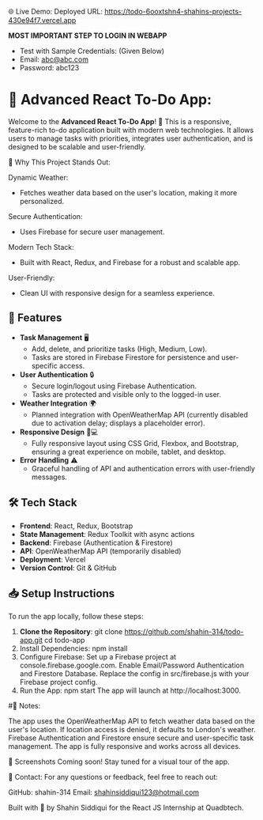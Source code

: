 🌐 Live Demo:
Deployed URL: https://todo-6ooxtshn4-shahins-projects-430e94f7.vercel.app

**MOST IMPORTANT STEP TO LOGIN IN WEBAPP**
  - Test with Sample Credentials: (Given Below)
  - Email: abc@abc.com
  - Password: abc123

# 🌟 Advanced React To-Do App:

Welcome to the **Advanced React To-Do App**! 🎉 This is a responsive, feature-rich to-do application built with modern web technologies. It allows users to manage tasks with priorities, integrates user authentication, and is designed to be scalable and user-friendly.

🌟 Why This Project Stands Out:

Dynamic Weather: 
- Fetches weather data based on the user's location, making it more personalized.

Secure Authentication: 
- Uses Firebase for secure user management.

Modern Tech Stack: 
- Built with React, Redux, and Firebase for a robust and scalable app.

User-Friendly: 
- Clean UI with responsive design for a seamless experience.

## 🚀 Features

- **Task Management** 🖥️
  - Add, delete, and prioritize tasks (High, Medium, Low).
  - Tasks are stored in Firebase Firestore for persistence and user-specific access.
- **User Authentication** 🔒
  - Secure login/logout using Firebase Authentication.
  - Tasks are protected and visible only to the logged-in user.
- **Weather Integration** 🌍
  - Planned integration with OpenWeatherMap API (currently disabled due to activation delay; displays a placeholder error).
- **Responsive Design** 📱💻
  - Fully responsive layout using CSS Grid, Flexbox, and Bootstrap, ensuring a great experience on mobile, tablet, and desktop.
- **Error Handling** ⚠️
  - Graceful handling of API and authentication errors with user-friendly messages.

## 🛠️ Tech Stack

- **Frontend**: React, Redux, Bootstrap
- **State Management**: Redux Toolkit with async actions
- **Backend**: Firebase (Authentication & Firestore)
- **API**: OpenWeatherMap API (temporarily disabled)
- **Deployment**: Vercel
- **Version Control**: Git & GitHub

## 📥 Setup Instructions

To run the app locally, follow these steps:

1. **Clone the Repository**:
   git clone https://github.com/shahin-314/todo-app.git
   cd todo-app
2. Install Dependencies:
   npm install
3. Configure Firebase:
   Set up a Firebase project at console.firebase.google.com.
   Enable Email/Password Authentication and Firestore Database.
   Replace the config in src/firebase.js with your Firebase project config.
4. Run the App:
   npm start
The app will launch at http://localhost:3000.

#📝 Notes:

  The app uses the OpenWeatherMap API to fetch weather data based on the user's location. If        location access is denied, it defaults to London's weather.
  Firebase Authentication and Firestore ensure secure and user-specific task management.
  The app is fully responsive and works across all devices.

📸 Screenshots
Coming soon! Stay tuned for a visual tour of the app.

📧 Contact:
For any questions or feedback, feel free to reach out:

GitHub: shahin-314
Email: shahinsiddiqui123@hotmail.com

Built with 💖 by Shahin Siddiqui for the React JS Internship at Quadbtech.
